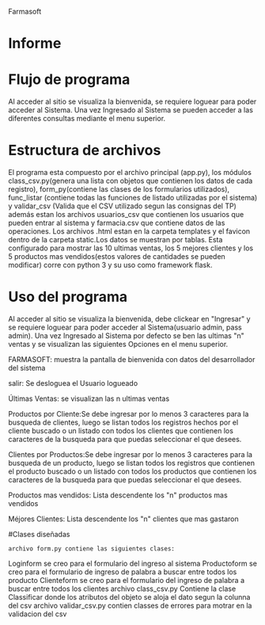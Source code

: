 Farmasoft

# Informe

# Flujo de programa

Al acceder al sitio se visualiza la bienvenida, se requiere loguear para poder acceder al Sistema. Una vez Ingresado al Sistema se pueden acceder a las diferentes consultas mediante el menu superior.

# Estructura de archivos

El programa esta compuesto por el archivo principal (app.py), los módulos class_csv.py(genera una lista con objetos que contienen los datos de cada registro), form_py(contiene las clases de los formularios utilizados), func_listar (contiene todas las funciones de listado utilizadas por el sistema) y validar_csv (Valida que el CSV utilizado segun las consignas del TP) además estan los archivos usuarios_csv que contienen los usuarios que pueden entrar al sistema y farmacia.csv que contiene datos de las operaciones. Los archivos .html estan en la carpeta templates y el favicon dentro de la carpeta static.Los datos se muestran por tablas. Esta configurado para mostrar las 10 ultimas ventas, los 5 mejores clientes y los 5 productos mas vendidos(estos valores de cantidades se pueden modificar)
corre con python 3 y su uso como framework flask.

# Uso del programa

Al acceder al sitio se visualiza la bienvenida, debe clickear en "Ingresar" y se requiere loguear para poder acceder al Sistema(usuario admin, pass admin).
Una vez Ingresado al Sistema por defecto se ben las ultimas "n" ventas y se visualizan las siguientes Opciones en el menu superior.

FARMASOFT: muestra la pantalla de bienvenida con datos del desarrollador del sistema

salir: Se desloguea el Usuario logueado

Últimas Ventas: se visualizan las n ultimas ventas

Productos por Cliente:Se debe ingresar por lo menos 3 caracteres para la busqueda de clientes, luego se listan todos los registros hechos por el cliente buscado o un listado con todos los clientes que contienen los caracteres de la busqueda para que puedas seleccionar el que desees.

Clientes por Productos:Se debe ingresar por lo menos 3 caracteres para la busqueda de un producto, luego se listan todos los registros que contienen el producto buscado o un listado con todos los productos que contienen los caracteres de la busqueda para que puedas seleccionar el que desees.

Productos mas vendidos: Lista descendente los "n" productos mas vendidos

Méjores Clientes: Lista descendente los "n" clientes que mas gastaron

#Clases diseñadas

    archivo form.py contiene las siguientes clases:
Loginform se creo para el formulario del ingreso al sistema
Productoform se creo para el formulario de ingreso de palabra a buscar entre todos los producto
Clienteform se creo para el formulario del ingreso de palabra a buscar entre todos los clientes
    archivo class_csv.py
Contiene la clase Classificar donde los atributos del objeto se aloja el dato segun la colunna del csv
    archivo validar_csv.py
contien classes de errores para motrar en la validacion del csv




